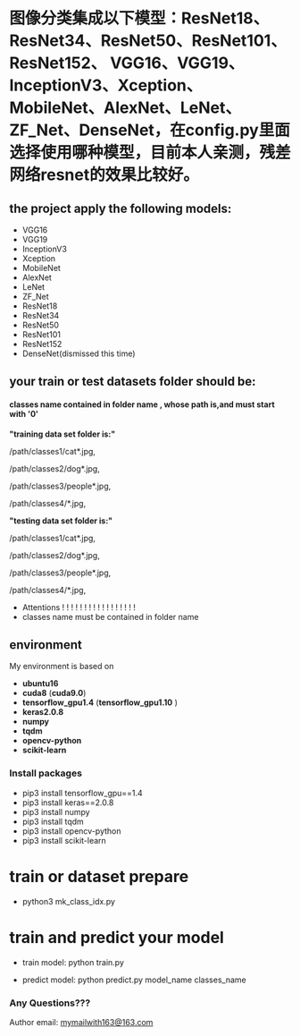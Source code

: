 # 图像分类集成以下模型：ResNet18、ResNet34、ResNet50、ResNet101、ResNet152、 VGG16、VGG19、InceptionV3、Xception、MobileNet、AlexNet、LeNet、ZF_Net、DenseNet，在config.py里面选择使用哪种模型，目前本人亲测，残差网络resnet的效果比较好。

## the project apply the following models:


* VGG16
* VGG19
* InceptionV3
* Xception
* MobileNet
* AlexNet
* LeNet
* ZF_Net
* ResNet18
* ResNet34
* ResNet50
* ResNet101
* ResNet152
* DenseNet(dismissed this time)


## your train or test datasets folder should be:


####  classes name contained in folder name , whose __path is__,and must start with '0'
__"training data set folder is:"__

/path/classes1/cat*.jpg,

/path/classes2/dog*.jpg,

/path/classes3/people*.jpg,

/path/classes4/*.jpg,

__"testing data set folder is:"__

/path/classes1/cat*.jpg,

/path/classes2/dog*.jpg,

/path/classes3/people*.jpg,

/path/classes4/*.jpg,

* Attentions ! ! ! ! ! ! ! ! ! ! ! ! ! ! ! ! !
* classes name must be contained in folder name 

## environment
My environment is based on 
* __ubuntu16__ 
* __cuda8__ (__cuda9.0__)
* __tensorflow_gpu1.4__ (__tensorflow_gpu1.10__ )
* __keras2.0.8__
* __numpy__
* __tqdm__
* __opencv-python__
* __scikit-learn__
### Install packages
* pip3 install tensorflow_gpu==1.4
* pip3 install keras==2.0.8
* pip3 install numpy
* pip3 install tqdm
* pip3 install opencv-python
* pip3 install scikit-learn

# train or  dataset prepare
* python3 mk_class_idx.py

# train and predict your model
* train model: python train.py

* predict model: python predict.py model_name classes_name

### Any Questions???
Author email: mymailwith163@163.com
